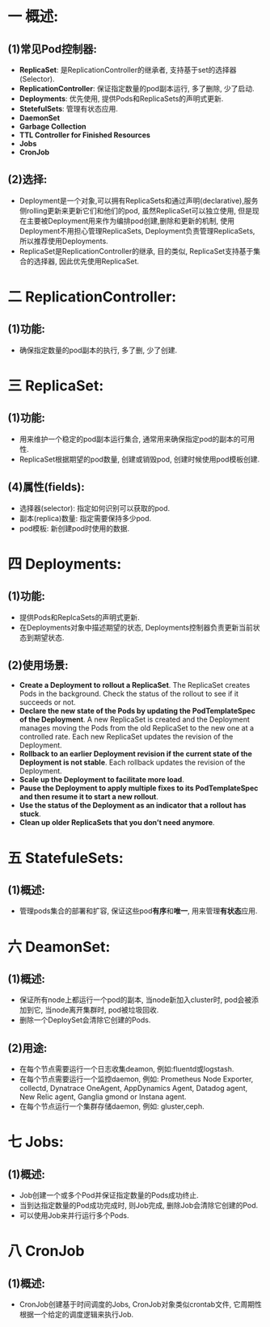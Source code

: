 # 一 概述:
## (1)常见Pod控制器:
- **ReplicaSet**: 是ReplicationController的继承者, 支持基于set的选择器(Selector).
- **ReplicationController**: 保证指定数量的pod副本运行, 多了删除, 少了启动.
- **Deployments**: 优先使用, 提供Pods和ReplicaSets的声明式更新.
- **StetefulSets**: 管理有状态应用.
- **DaemonSet**
- **Garbage Collection**
- **TTL Controller for Finished Resources**
- **Jobs**
- **CronJob**

## (2)选择:
- Deployment是一个对象,可以拥有ReplicaSets和通过声明(declarative),服务侧rolling更新来更新它们和他们的pod, 虽然ReplicaSet可以独立使用, 但是现在主要被Deployment用来作为编排pod创建,删除和更新的机制, 使用Deployment不用担心管理ReplicaSets, Deployment负责管理ReplicaSets, 所以推荐使用Deployments.
- ReplicaSet是ReplicationController的继承, 目的类似, ReplicaSet支持基于集合的选择器, 因此优先使用ReplicaSet.

# 二 ReplicationController:
## (1)功能:
- 确保指定数量的pod副本的执行, 多了删, 少了创建.

# 三 ReplicaSet:
## (1)功能:
- 用来维护一个稳定的pod副本运行集合, 通常用来确保指定pod的副本的可用性.
- ReplicaSet根据期望的pod数量, 创建或销毁pod, 创建时候使用pod模板创建.

## (4)属性(fields):
- 选择器(selector): 指定如何识别可以获取的pod.
- 副本(replica)数量: 指定需要保持多少pod.
- pod模板: 新创建pod时使用的数据.

# 四 Deployments:
## (1)功能:
- 提供Pods和ReplcaSets的声明式更新.
- 在Deployments对象中描述期望的状态, Deployments控制器负责更新当前状态到期望状态.

## (2)使用场景:
- **Create a Deployment to rollout a ReplicaSet**. The ReplicaSet creates Pods in the background. Check the status of the rollout to see if it succeeds or not.
- **Declare the new state of the Pods by updating the PodTemplateSpec of the Deployment**. A new ReplicaSet is created and the Deployment manages moving the Pods from the old ReplicaSet to the new one at a controlled rate. Each new ReplicaSet updates the revision of the Deployment.
- **Rollback to an earlier Deployment revision if the current state of the Deployment is not stable**. Each rollback updates the revision of the Deployment.
- **Scale up the Deployment to facilitate more load**.
- **Pause the Deployment to apply multiple fixes to its PodTemplateSpec and then resume it to start a new rollout**.
- **Use the status of the Deployment as an indicator that a rollout has stuck**.
- **Clean up older ReplicaSets that you don’t need anymore**.

# 五 StatefuleSets:
## (1)概述:
- 管理pods集合的部署和扩容, 保证这些pod**有序**和**唯一**, 用来管理**有状态**应用.

# 六 DeamonSet:
## (1)概述:
- 保证所有node上都运行一个pod的副本, 当node新加入cluster时, pod会被添加到它, 当node离开集群时, pod被垃圾回收.
- 删除一个DeploySet会清除它创建的Pods.

## (2)用途:
- 在每个节点需要运行一个日志收集deamon, 例如:fluentd或logstash.
- 在每个节点需要运行一个监控daemon, 例如: Prometheus Node Exporter, collectd, Dynatrace OneAgent, AppDynamics Agent, Datadog agent, New Relic agent, Ganglia gmond or Instana agent.
- 在每个节点运行一个集群存储daemon, 例如: gluster,ceph.

# 七 Jobs:
## (1)概述:
- Job创建一个或多个Pod并保证指定数量的Pods成功终止.
- 当到达指定数量的Pod成功完成时, 则Job完成, 删除Job会清除它创建的Pod.
- 可以使用Job来并行运行多个Pods.

# 八 CronJob
## (1)概述:
- CronJob创建基于时间调度的Jobs, CronJob对象类似crontab文件, 它周期性根据一个给定的调度逻辑来执行Job.
